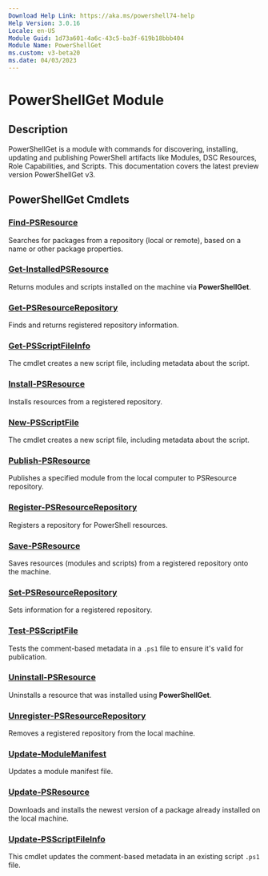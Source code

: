 ```yaml
---
Download Help Link: https://aka.ms/powershell74-help
Help Version: 3.0.16
Locale: en-US
Module Guid: 1d73a601-4a6c-43c5-ba3f-619b18bbb404
Module Name: PowerShellGet
ms.custom: v3-beta20
ms.date: 04/03/2023
---
```


# PowerShellGet Module

## Description

PowerShellGet is a module with commands for discovering, installing, updating and publishing
PowerShell artifacts like Modules, DSC Resources, Role Capabilities, and Scripts. This documentation
covers the latest preview version PowerShellGet v3.

## PowerShellGet Cmdlets

### [Find-PSResource](Find-PSResource.md)
Searches for packages from a repository (local or remote), based on a name or other package
properties.

### [Get-InstalledPSResource](Get-InstalledPSResource.md)
Returns modules and scripts installed on the machine via **PowerShellGet**.

### [Get-PSResourceRepository](Get-PSResourceRepository.md)
Finds and returns registered repository information.

### [Get-PSScriptFileInfo](Get-PSScriptFileInfo.md)
The cmdlet creates a new script file, including metadata about the script.

### [Install-PSResource](Install-PSResource.md)
Installs resources from a registered repository.

### [New-PSScriptFile](New-PSScriptFile.md)
The cmdlet creates a new script file, including metadata about the script.

### [Publish-PSResource](Publish-PSResource.md)
Publishes a specified module from the local computer to PSResource repository.

### [Register-PSResourceRepository](Register-PSResourceRepository.md)
Registers a repository for PowerShell resources.

### [Save-PSResource](Save-PSResource.md)
Saves resources (modules and scripts) from a registered repository onto the machine.

### [Set-PSResourceRepository](Set-PSResourceRepository.md)
Sets information for a registered repository.

### [Test-PSScriptFile](Test-PSScriptFile.md)
Tests the comment-based metadata in a `.ps1` file to ensure it's valid for publication.

### [Uninstall-PSResource](Uninstall-PSResource.md)
Uninstalls a resource that was installed using **PowerShellGet**.

### [Unregister-PSResourceRepository](Unregister-PSResourceRepository.md)
Removes a registered repository from the local machine.

### [Update-ModuleManifest](Update-ModuleManifest.md)
Updates a module manifest file.

### [Update-PSResource](Update-PSResource.md)
Downloads and installs the newest version of a package already installed on the local machine.

### [Update-PSScriptFileInfo](Update-PSScriptFileInfo.md)
This cmdlet updates the comment-based metadata in an existing script `.ps1` file.
